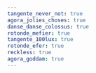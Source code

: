 ```yaml
---
tangente_never_not: true
agora_jolies_choses: true
danse_danse_colossus: true
rotonde_mefier: true
tangente_100lux: true
rotonde_efer: true
reckless: true
agora_goddam: true
---
```

